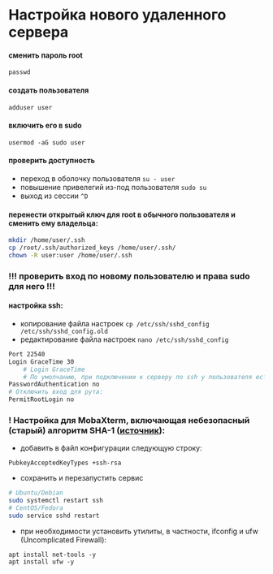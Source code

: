 # Настройка нового удаленного сервера

#### сменить пароль root
```passwd```

#### создать пользователя
```adduser user```

#### включить его в sudo
```usermod -aG sudo user```
#### проверить доступность
- переход в оболочку пользователя
```su - user```
- повышение привелегий из-под пользователя
```sudo su```
- выход из сессии
```^D```

#### перенести открытый ключ для root в обычного пользователя и сменить ему владельца:
```bash
mkdir /home/user/.ssh
cp /root/.ssh/authorized_keys /home/user/.ssh/
chown -R user:user /home/user/.ssh
```

### **!!! проверить вход по новому пользователю и права sudo для него !!!**

#### настройка ssh:
- копирование файла настроек
```cp /etc/ssh/sshd_config /etc/ssh/sshd_config.old```
- редактирование файла настроек
```nano /etc/ssh/sshd_config```
```bash
Port 22540
Login GraceTime 30
	# Login GraceTime
	# По умолчанию, при подключении к серверу по ssh у пользователя есть 2 минуты для ввода логина и пароля. Такого промежутка более чем достаточно, причем не только для авторизованного пользователя, но и для хакера. Поэтому время ожидания ввода этих данных стоит ограничить до 30-60 секунд, в зависимости от ваших предпочтений.
PasswordAuthentication no
# Отключить вход для рута:
PermitRootLogin no
```
### ! Настройка для MobaXterm, включающая небезопасный (старый) алгоритм SHA-1 ([источник](https://superuser.com/questions/1678830/server-refused-our-key-only-from-mobaxterm-bookmark-setup)):

- добавить в файл конфигурации следующую строку:

```
PubkeyAcceptedKeyTypes +ssh-rsa
```

- сохранить и перезапустить сервис
```bash
# Ubuntu/Debian
sudo systemctl restart ssh
# CentOS/Fedora
sudo service sshd restart
```
- при необходимости установить утилиты, в частности, ifconfig и ufw (Uncomplicated Firewall):
```
apt install net-tools -y
apt install ufw -y
```
